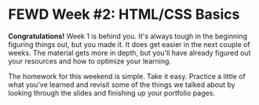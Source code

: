 # FEWD Week #2: HTML/CSS Basics

**Congratulations!**  Week 1 is behind you.  It's always tough in the beginning figuring things out, but you made it.  It does get easier in the next couple of weeks.  The material gets more in depth, but you'll have already figured out your resources and how to optimize your learning.

The homework for this weekend is simple.  Take it easy.  Practice a little of what you've learned and revisit some of the things we talked about by looking through the slides and finishing up your portfolio pages.

